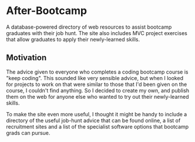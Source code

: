 # After-Bootcamp

A database-powered directory of web resources to assist bootcamp graduates with their job hunt. The site also includes MVC project exercises that allow graduates to apply their newly-learned skills.

## Motivation

The advice given to everyone who completes a coding bootcamp course is "keep coding". This sounded like very sensible advice, but when I looked for projects to work on that were similar to those that I'd been given on the course, I couldn't find anything. So I decided to create my own, and publish them on the web for anyone else who wanted to try out their newly-learned skills.

To make the site even more useful, I thought it might be handy to include a directory of the useful job-hunt advice that can be found online, a list of recruitment sites and a list of the specialist software options that bootcamp grads can pursue.
